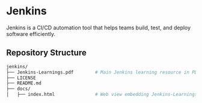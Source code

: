 # Jenkins

Jenkins is a CI/CD automation tool that helps teams build, test, and deploy software efficiently.

## Repository Structure
```bash
jenkins/
├── Jenkins-Learnings.pdf        # Main Jenkins learning resource in PDF
├── LICENSE
├── README.md
├── docs/
│   ├── index.html               # Web view embedding Jenkins-Learnings.pdf
```
